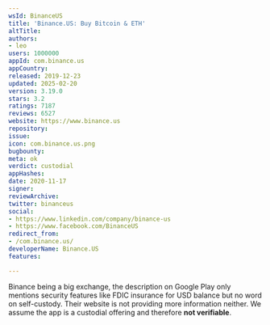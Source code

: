 ```yaml
---
wsId: BinanceUS
title: 'Binance.US: Buy Bitcoin & ETH'
altTitle: 
authors:
- leo
users: 1000000
appId: com.binance.us
appCountry: 
released: 2019-12-23
updated: 2025-02-20
version: 3.19.0
stars: 3.2
ratings: 7187
reviews: 6527
website: https://www.binance.us
repository: 
issue: 
icon: com.binance.us.png
bugbounty: 
meta: ok
verdict: custodial
appHashes: 
date: 2020-11-17
signer: 
reviewArchive: 
twitter: binanceus
social:
- https://www.linkedin.com/company/binance-us
- https://www.facebook.com/BinanceUS
redirect_from:
- /com.binance.us/
developerName: Binance.US
features: 

---
```


Binance being a big exchange, the description on Google Play only mentions
security features like FDIC insurance for USD balance but no word on
self-custody. Their website is not providing more information neither. We
assume the app is a custodial offering and therefore **not verifiable**.
